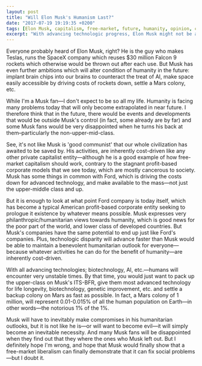 ```yaml
---
layout: post
title: "Will Elon Musk's Humanism Last?"
date: "2017-07-19 19:19:35 +0200"
tags: [Elon Musk, capitalism, free-market, future, humanity, opinion, cosmos, SpaceX]
excerpt: "With advancing technologic progress, Elon Musk might not be able to hold on humanism for long."
---
```


Everyone probably heard of Elon Musk, right? He is the guy who makes Teslas, runs the SpaceX company which reuses $30 million Falcon 9 rockets which otherwise would be thrown out after each use. But Musk has even further ambitions which will alter condition of humanity in the future: implant brain chips into our brains to counteract the treat of AI, make space easily  accessible by driving costs of rockets down, settle a Mars colony, etc.  

While I'm a Musk fan—I don't expect to be so all my life. Humanity is facing many problems today that will only become extrapolated in near future. I therefore think that in the future, there would be events and developments that would be outside Musk's control (in fact, some already are by far) and some Musk fans would be very disappointed when he turns his back at them–particularly the non-upper-mid-class.

See, it's not like Musk is 'good communist' that our whole civilization has awaited to be saved by. His activities, are inherently cost-driven like any other private capitalist entity—although he is a good example of how free-market capitalism should work, contrary to the stagnant profit-based corporate models that we see today, which are mostly cancerous to society. Musk has some things in common with Ford, which is driving the costs down for advanced technology, and make available to the mass—not just the upper-middle class and up.

But it is enough to look at what point Ford company is today itself, which has become a typical American profit-based corporate entity seeking to prologue it existence by whatever means possible. Musk expresses very philanthropic/humanitarian views towards humanity, which is good news for the poor part of the world, and lower class of developed countries. But Musk's companies have the same potential to end up just like Ford's companies. Plus, technologic disparity will advance faster than Musk would be able to maintain a benevolent humanitarian outlook for everyone—because whatever activities he can do for the benefit of humanity—are inherently cost-driven.

With all advancing technologies; biotechnology, AI, etc.—humans will encounter very unstable times. By that time, you would just want to pack up the upper-class on Musk's ITS-BFR, give them most advanced technology for life longevity, biotechnology, genetic improvement, etc. and settle a backup colony on Mars as fast as possible. In fact, a Mars colony of 1 million, will represent 0.01-0.015% of all the human population on Earth—in other words—the notorious 1% of the 1%.

Musk will have to inevitably make compromises in his humanitarian outlooks, but it is not like he is—or will want to become evil—it will simply become an inevitable necessity. And many Musk fans will be disappointed when they find out that they where the ones who Musk left out. But I definitely hope I'm wrong, and hope that Musk would finally show that a free-market liberalism can finally demonstrate that it can fix social problems—but I doubt it.
